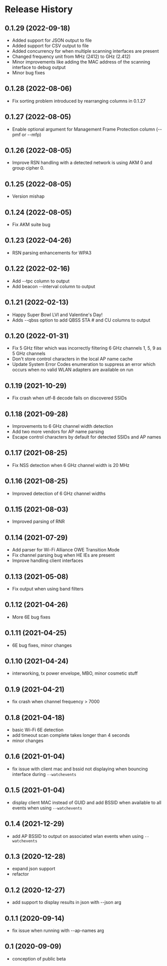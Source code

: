 Release History
===============

0.1.29 (2022-09-18)
-------------------

- Added support for JSON output to file
- Added support for CSV output to file
- Added concurrency for when multiple scanning interfaces are present
- Changed frequency unit from MHz (2412) to GHz (2.412)
- Minor improvements like adding the MAC address of the scanning interface to debug output
- Minor bug fixes

0.1.28 (2022-08-06)
-------------------

- Fix sorting problem introduced by rearranging columns in 0.1.27

0.1.27 (2022-08-05)
-------------------

- Enable optional argument for Management Frame Protection column (--pmf or --mfp)

0.1.26 (2022-08-05)
-------------------

- Improve RSN handling with a detected network is using AKM 0 and group cipher 0.

0.1.25 (2022-08-05)
-------------------

- Version mishap

0.1.24 (2022-08-05)
-------------------

- Fix AKM suite bug

0.1.23 (2022-04-26)
-------------------

- RSN parsing enhancements for WPA3

0.1.22 (2022-02-16)
-----------

- Add --tpc column to output
- Add beacon --interval column to output

0.1.21 (2022-02-13)
-------------------

- Happy Super Bowl LVI and Valentine's Day!
- Adds --qbss option to add QBSS STA # and CU columns to output

0.1.20 (2022-01-31)
-------------------

- Fix 5 GHz filter which was incorrectly filtering 6 GHz channels 1, 5, 9 as 5 GHz channels
- Don't store control characters in the local AP name cache
- Update System Error Codes enumeration to suppress an error which occurs when no valid WLAN adapters are available on run

0.1.19 (2021-10-29)
-------------------

- Fix crash when utf-8 decode fails on discovered SSIDs

0.1.18 (2021-09-28)
-------------------

- Improvements to 6 GHz channel width detection
- Add two more vendors for AP name parsing
- Escape control characters by default for detected SSIDs and AP names

0.1.17 (2021-08-25)
-------------------

- Fix NSS detection when 6 GHz channel width is 20 MHz

0.1.16 (2021-08-25)
-------------------

- Improved detection of 6 GHz channel widths

0.1.15 (2021-08-03)
-------------------

- Improved parsing of RNR

0.1.14 (2021-07-29)
-------------------

- Add parser for Wi-Fi Alliance OWE Transition Mode 
- Fix channel parsing bug when HE IEs are present
- Improve handling client interfaces

0.1.13 (2021-05-08)
-------------------

- Fix output when using band filters

0.1.12 (2021-04-26)
-------------------

- More 6E bug fixes

0.1.11 (2021-04-25)
-------------------

- 6E bug fixes, minor changes

0.1.10 (2021-04-24)
-------------------

- interworking, tx power envelope, MBO, minor cosmetic stuff

0.1.9 (2021-04-21)
------------------

- fix crash when channel frequency > 7000
  
0.1.8 (2021-04-18)
------------------

- basic Wi-Fi 6E detection
- add timeout scan complete takes longer than 4 seconds
- minor changes

0.1.6 (2021-01-04)
------------------

- fix issue with client mac and bssid not displaying when bouncing interface during `--watchevents`

0.1.5 (2021-01-04)
------------------

- display client MAC instead of GUID and add BSSID when available to all events when using `--watchevents`

0.1.4 (2021-12-29)
------------------

- add AP BSSID to output on associated wlan events when using `--watchevents`

0.1.3 (2020-12-28)
------------------

- expand json support
- refactor

0.1.2 (2020-12-27)
------------------

- add support to display results in json with --json arg

0.1.1 (2020-09-14)
------------------

- fix issue when running with --ap-names arg

0.1 (2020-09-09)
------------------

- conception of public beta
